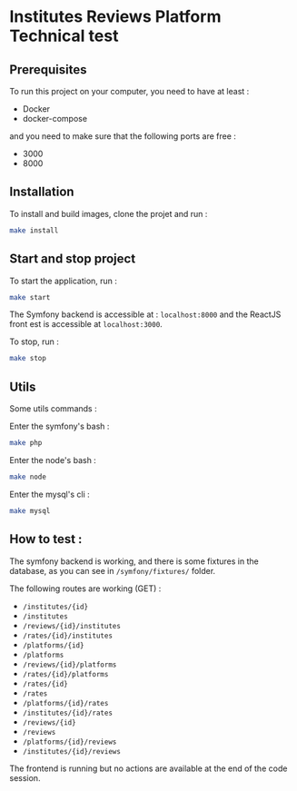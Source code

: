 # Institutes Reviews Platform Technical test

## Prerequisites

To run this project on your computer, you need to have at least :

- Docker
- docker-compose

and you need to make sure that the following ports are free :

- 3000
- 8000

## Installation

To install and build images, clone the projet and run :

```bash
make install
```

## Start and stop project 

To start the application, run :

```bash
make start
```

The Symfony backend is accessible at : `localhost:8000` and the ReactJS front est is accessible at `localhost:3000`. 

To stop, run :

```bash
make stop
```

## Utils

Some utils commands :

Enter the symfony's bash :

```bash
make php
```

Enter the node's bash :

```bash
make node
```

Enter the mysql's cli :

```bash
make mysql
```

## How to test :

The symfony backend is working, and there is some fixtures in the database, as you can see in `/symfony/fixtures/` folder.

The following routes are working (GET) :

- `/institutes/{id}`
- `/institutes`
- `/reviews/{id}/institutes`
- `/rates/{id}/institutes`
- `/platforms/{id}`
- `/platforms`
- `/reviews/{id}/platforms`
- `/rates/{id}/platforms`
- `/rates/{id}`
- `/rates`
- `/platforms/{id}/rates`
- `/institutes/{id}/rates`
- `/reviews/{id}`
- `/reviews`
- `/platforms/{id}/reviews`
- `/institutes/{id}/reviews`

The frontend is running but no actions are available at the end of the code session.